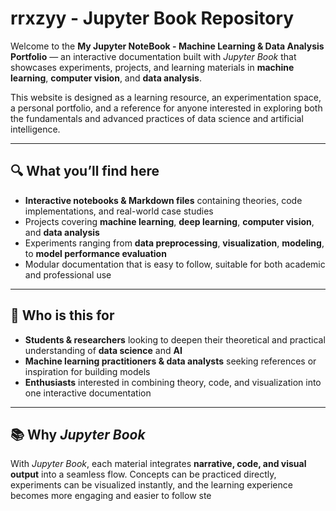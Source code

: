 # rrxzyy - Jupyter Book Repository

Welcome to the **My Jupyter NoteBook - Machine Learning & Data Analysis Portfolio** — an interactive documentation built with _Jupyter Book_ that showcases experiments, projects, and learning materials in **machine learning**, **computer vision**, and **data analysis**.

This website is designed as a learning resource, an experimentation space, a personal portfolio, and a reference for anyone interested in exploring both the fundamentals and advanced practices of data science and artificial intelligence.

---

## 🔍 What you’ll find here

- **Interactive notebooks & Markdown files** containing theories, code implementations, and real-world case studies
- Projects covering **machine learning**, **deep learning**, **computer vision**, and **data analysis**
- Experiments ranging from **data preprocessing**, **visualization**, **modeling**, to **model performance evaluation**
- Modular documentation that is easy to follow, suitable for both academic and professional use

---

## 🎯 Who is this for

- **Students & researchers** looking to deepen their theoretical and practical understanding of **data science** and **AI**
- **Machine learning practitioners & data analysts** seeking references or inspiration for building models
- **Enthusiasts** interested in combining theory, code, and visualization into one interactive documentation

---

## 📚 Why _Jupyter Book_

With _Jupyter Book_, each material integrates **narrative, code, and visual output** into a seamless flow. Concepts can be practiced directly, experiments can be visualized instantly, and the learning experience becomes more engaging and easier to follow ste

```{tableofcontents}

```
